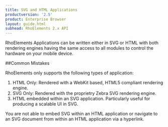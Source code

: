 ```yaml
---
title: SVG and HTML Applications
productversion: '2.5'
product: Enterprise Browser
layout: guide.html
subhead: RhoElements 2.x API
---
```

RhoElements Applications can be written either in SVG or HTML with both rendering engines having the same access to all modules to control the hardware on your mobile device.

##Common Mistakes

RhoElements only supports the following types of application:
<OL>
<LI>HTML Only: Rendered with a WebKit based, HTML5 compliant rendering engine.</LI>
<LI>SVG Only: Rendered with the proprietry Zebra SVG rendering engine.</LI>
<LI>HTML embedded within an SVG application.  Particularly useful for producing a scalable UI in SVG.</LI>
</OL>

You are not able to embed SVG within an HTML application or navigate to an SVG document from within an HTML application via a hyperlink.




